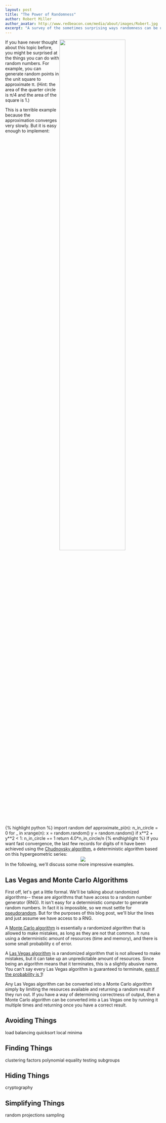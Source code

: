 ```yaml
---
layout: post
title: "The Power of Randomness"
author: Robert Miller
author_avatar: http://www.redbeacon.com/media/about/images/Robert.jpg
excerpt: "A survey of the sometimes surprising ways randomness can be used as a powerful tool."
---
```


<img src="{{ site.baseurl }}assets/images/Pi_30K.gif" style="width: 65% !important; float: right;">
If you have never thought about this topic before, you might be surprised at the things you can do with random numbers. For example, you can generate random points in the unit square to approximate π. (Hint: the area of the quarter circle is π/4 and the area of the square is 1.)

This is a terrible example because the approximation converges very slowly. But it is easy enough to implement:
<div style="clear: both"></div>
{% highlight python %}
import random
def approximate_pi(n):
    n_in_circle = 0
    for _ in xrange(n):
        x = random.random()
        y = random.random()
        if x**2 + y**2 < 1:
            n_in_circle += 1
    return 4.0*n_in_circle/n
{% endhighlight %}
If you want fast convergence, the last few records for digits of π have been achieved using the <a href="http://en.wikipedia.org/wiki/Chudnovsky_algorithm">Chudnovsky algorithm</a>, a deterministic algorithm based on this hypergeometric series:
<div style="text-align: center">
<img src="{{ site.baseurl }}assets/images/chudnovsky.png" style="width: inherit !important">
</div>
In the following, we'll discuss some more impressive examples.

Las Vegas and Monte Carlo Algorithms
------------------------------------

First off, let's get a little formal. We'll be talking about randomized algorithms-- these are algorithms that have access to a random number generator (RNG). It isn't easy for a deterministic computer to generate random numbers. In fact it is impossible, so we must settle for <a href="http://en.wikipedia.org/wiki/Cryptographically_secure_pseudorandom_number_generator">pseudorandom</a>. But for the purposes of this blog post, we'll blur the lines and just assume we have access to a RNG.

A <a href="http://en.wikipedia.org/wiki/Monte_Carlo_algorithm">Monte Carlo algorithm</a> is essentially a randomized algorithm that is allowed to make mistakes, as long as they are not that common. It runs using a deterministic amount of resources (time and memory), and there is some small probability ε of error.

A <a href="http://en.wikipedia.org/wiki/Las_Vegas_algorithm">Las Vegas algorithm</a> is a randomized algorithm that is not allowed to make mistakes, but it can take up an unpredictable amount of resources. Since being an algorithm means that it terminates, this is a slightly abusive name. You can't say every Las Vegas algorithm is guaranteed to terminate, <a href="http://en.wikipedia.org/wiki/Almost_surely">even if the probability is 1</a>!

Any Las Vegas algorithm can be converted into a Monte Carlo algorithm simply by limiting the resources available and returning a random result if they run out. If you have a way of determining correctness of output, then a Monte Carlo algorithm can be converted into a Las Vegas one by running it multiple times and returning once you have a correct result.

Avoiding Things
---------------

load balancing
quicksort
local minima

Finding Things
--------------

clustering
factors
polynomial equality testing
subgroups

Hiding Things
-------------

cryptography

Simplifying Things
------------------

random projections
sampling




